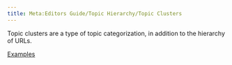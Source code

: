 ```yaml
---
title: Meta:Editors Guide/Topic Hierarchy/Topic Clusters
---
```

<p>Topic clusters are a type of topic categorization, in addition to the hierarchy of URLs.
</p><p><a href="/wiki/Meta:Editors_Guide/Topic_Hierarchy/Topic_Clusters/Examples" title="Meta:Editors Guide/Topic Hierarchy/Topic Clusters/Examples">Examples</a>
</p>
<!-- Saved in parser cache with key wpwiki:pcache:idhash:8219-0!*!0!*!*!*!*!esi=1 and timestamp 20150731181909 and revision id 31014
 -->
